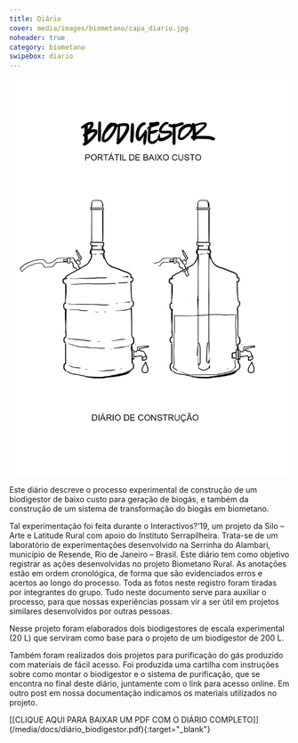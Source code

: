 ```yaml
---
title: Diário
cover: media/images/biometano/capa_diario.jpg
noheader: true
category: biometano
swipebox: diario
---
```


![](/media/images/biometano/capa_diario.jpg)

Este diário descreve o processo experimental de construção de um biodigestor de baixo custo para geração de biogás, e também da construção de um sistema de transformação do biogás em biometano. 
  
Tal experimentação foi feita durante o Interactivos?’19, um projeto da Silo – Arte e Latitude Rural com apoio do Instituto Serrapilheira. Trata-se de um laboratório de experimentações desenvolvido na Serrinha do Alambari, município de Resende, Rio de Janeiro – Brasil. Este diário tem como objetivo registrar as ações desenvolvidas no projeto Biometano Rural. As anotações estão em ordem cronológica, de forma que são evidenciados erros e acertos ao longo do processo. Toda as fotos neste registro foram tiradas por integrantes do grupo. Tudo neste documento serve para auxiliar o processo, para que nossas experiências possam vir a ser útil em projetos similares desenvolvidos por outras pessoas.
  
Nesse projeto foram elaborados dois biodigestores de escala experimental (20 L) que serviram como base para o projeto de um biodigestor de 200 L. 
  
Também foram realizados dois projetos para purificação do gás produzido com materiais de fácil acesso.  Foi produzida uma cartilha com instruções sobre como montar o biodigestor e o sistema de purificação, que se encontra no final deste diário, juntamente com o link para acesso online. Em outro post em nossa documentação indicamos os materiais utilizados no projeto.

  
[[CLIQUE AQUI PARA BAIXAR UM PDF COM O DIÁRIO COMPLETO]] (/media/docs/diário_biodigestor.pdf){:target="_blank"}

